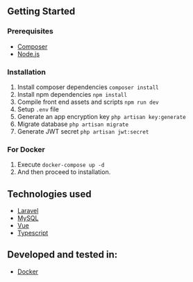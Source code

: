 ## Getting Started

### Prerequisites

- [Composer](https://getcomposer.org/)
- [Node.js](https://nodejs.org)

### Installation

1. Install composer dependencies `composer install`
2. Install npm dependencies `npm install`
3. Compile front end assets and scripts `npm run dev`
4. Setup `.env` file
5. Generate an app encryption key `php artisan key:generate`
6. Migrate database `php artisan migrate`
7. Generate JWT secret `php artisan jwt:secret`

### For Docker

1. Execute `docker-compose up -d`
2. And then proceed to installation.

## Technologies used

- [Laravel](https://laravel.com/)
- [MySQL](https://www.mysql.com/)
- [Vue](https://vuejs.org/)
- [Typescript](https://www.typescriptlang.org/)

## Developed and tested in:

- [Docker](https://www.docker.com/)

